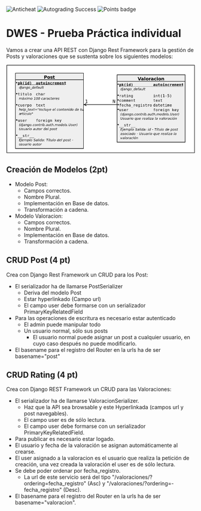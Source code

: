 ![Anticheat](../../actions/workflows/anticheat.yml/badge.svg)
![Autograding Success](../../actions/workflows/classroom.yml/badge.svg)
![Points badge](../../blob/badges/.github/badges/points.svg)
# DWES - Prueba Práctica individual

Vamos a crear una API REST con Django Rest Framework
para la gestión de Posts y valoraciones que se sustenta
sobre los siguientes modelos:

![Modelos](instrucciones/Informacion_Modelos.png)

## Creación de Modelos (2pt)
- Modelo Post:
  - Campos correctos.
  - Nombre Plural.
  - Implementación en Base de datos.
  - Transformación a cadena.
- Modelo Valoracion:
  - Campos correctos.
  - Nombre Plural.
  - Implementación en Base de datos.
  - Transformación a cadena.

## CRUD Post (4 pt)

Crea con Django Rest Framework un CRUD para los Post:

- El serializador ha de llamarse PostSerializer
  - Deriva del modelo Post
  - Estar hyperlinkado (Campo url)
  - El campo user debe formarse con un serializador PrimaryKeyRelatedField
- Para las operaciones de escritura es necesario estar autenticado
  - El admin puede manipular todo
  - Un usuario normal, sólo sus posts
    - El usuario normal puede asignar un post a cualquier usuario, en cuyo caso después no puede modificarlo.
- El basename para el registro del Router en la urls ha de ser basename="post" 

## CRUD Rating (4 pt)

Crea con Django REST Framework un CRUD para las Valoraciones:

- El serializador ha de llamarse ValoracionSerializer.
  - Haz que la API sea browsable y este Hyperlinkada (campos url y post navegables).
  - El campo user es de sólo lectura.
  - El campo user debe formarse con un serializador PrimaryKeyRelatedField.
- Para publicar es necesario estar logado.
- El usuario y fecha de la valoración se asignan automáticamente al crearse.
- El user asignado a la valoracion es el usuario que realiza la petición de creación, una vez creada la valoración el user es de sólo lectura.
- Se debe poder ordenar por fecha_registro.
  - La url de este servicio será del tipo "/valoraciones/?ordering=fecha_registro" (Asc) y "/valoraciones/?ordering=-fecha_registro" (Desc).
- El basename para el registro del Router en la urls ha de ser basename="valoracion".

